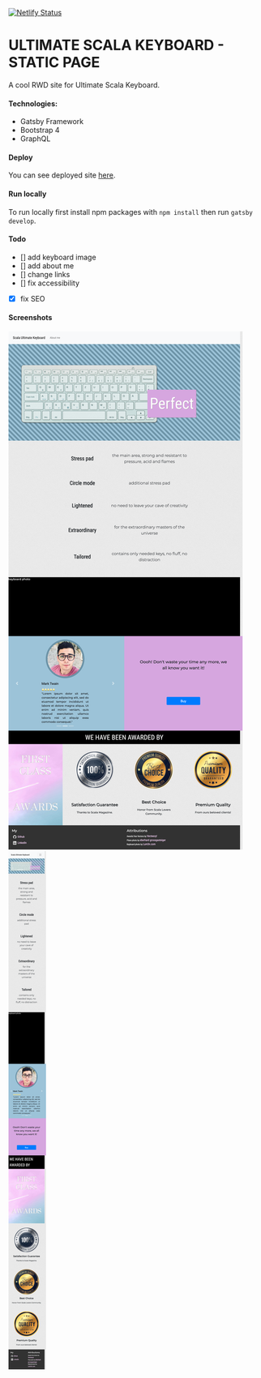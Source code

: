 [![Netlify Status](https://api.netlify.com/api/v1/badges/8d33fb0f-2a42-43e0-b37f-fe991ac5c9b4/deploy-status)](https://app.netlify.com/sites/pedantic-poincare-76783e/deploys)

# ULTIMATE SCALA KEYBOARD - STATIC PAGE

A cool RWD site for Ultimate Scala Keyboard.

#### Technologies:

   - Gatsby Framework
   - Bootstrap 4
   - GraphQL

#### Deploy

You can see deployed site [here](https://pedantic-poincare-76783e.netlify.com).

#### Run locally

To run locally first install npm packages with `npm install` then run `gatsby develop`.

#### Todo

- [] add keyboard image
- [] add about me
- [] change links
- [] fix accessibility
- [x] fix SEO

#### Screenshots

![Desktop version](/screenshots/screen_desktop.png)
![Mobile version](/screenshots/srceen_mobile.png)

